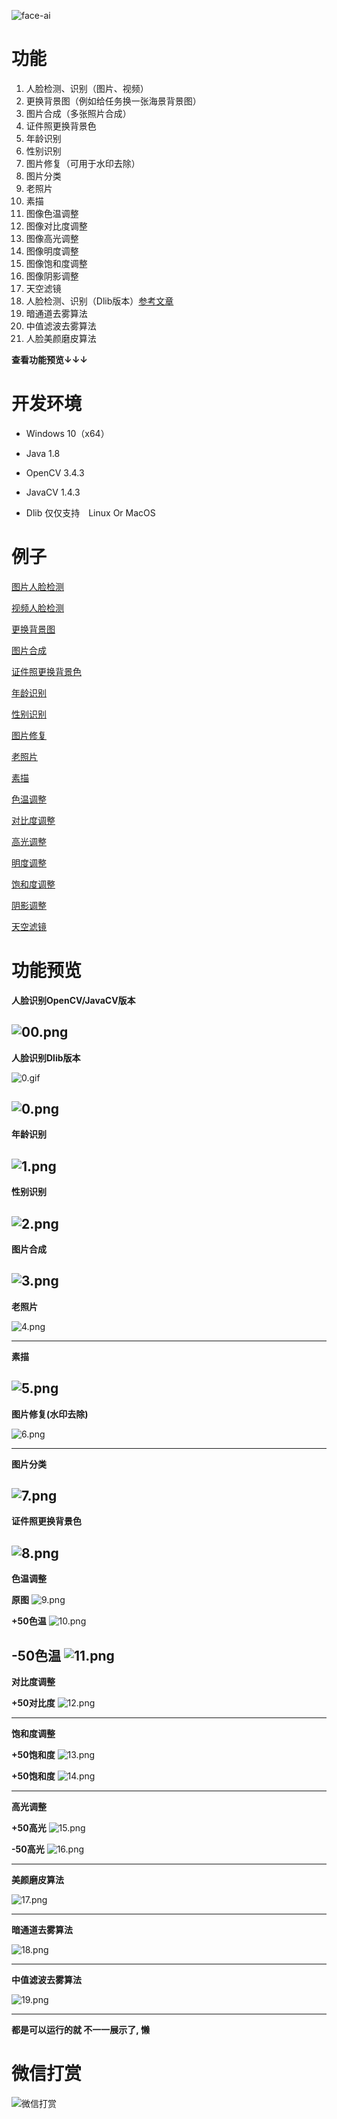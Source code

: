 ![face-ai](https://socialify.git.ci/ZhangLe1993/face-ai/image?description=1&forks=1&issues=1&language=1&pulls=1&stargazers=1&theme=Light)
# 功能 #

1. 人脸检测、识别（图片、视频）
2. 更换背景图（例如给任务换一张海景背景图）
3. 图片合成（多张照片合成）
4. 证件照更换背景色
5. 年龄识别
6. 性别识别
7. 图片修复（可用于水印去除）
8. 图片分类
9. 老照片
10. 素描
11. 图像色温调整
12. 图像对比度调整
13. 图像高光调整
14. 图像明度调整
15. 图像饱和度调整
16. 图像阴影调整
17. 天空滤镜
18. 人脸检测、识别（Dlib版本）[参考文章](https://yinyue.blog.csdn.net/article/details/123444397)
19. 暗通道去雾算法
20. 中值滤波去雾算法
21. 人脸美颜磨皮算法


**查看功能预览↓↓↓**

# 开发环境 #

- Windows 10（x64）
- Java 1.8
- OpenCV 3.4.3
- JavaCV 1.4.3

- Dlib 仅仅支持　Linux Or MacOS

# 例子 #

[图片人脸检测](src/main/java/com/biubiu/example/FaceDetect.java)

[视频人脸检测](src/main/java/com/biubiu/example/VideoDetect.java)

[更换背景图](src/main/java/com/biubiu/example/ReplaceImageBackgroundImage.java)

[图片合成](src/main/java/com/biubiu/example/ImageSynthesis.java)

[证件照更换背景色](src/main/java/com/biubiu/example/ReplaceImageBackgroundColor.java)

[年龄识别](src/main/java/com/biubiu/example/ImageAgeDetect.java)

[性别识别](src/main/java/com/biubiu/example/ImageGenderDetect.java)

[图片修复](src/main/java/com/biubiu/example/ImageRepair.java)

[老照片](src/main/java/com/biubiu/example/ImageToOld.java)

[素描](src/main/java/com/biubiu/example/ImageSketch.java)

[色温调整](src/main/java/com/biubiu/example/ImageColorTemperature.java)

[对比度调整](src/main/java/com/biubiu/example/ImageContrast.java)

[高光调整](src/main/java/com/biubiu/example/ImageHighLight.java)

[明度调整](src/main/java/com/biubiu/example/ImageLightness.java)

[饱和度调整](src/main/java/com/biubiu/example/ImageSaturate.java)

[阴影调整](src/main/java/com/biubiu/example/ImageShadow.java)

[天空滤镜](src/main/java/com/biubiu/example/Sky.java)

# 功能预览 #

**人脸识别OpenCV/JavaCV版本**

![00.png](doc/opencv_face.png)
----------


**人脸识别Dlib版本**

![0.gif](doc/cut.gif)

![0.png](doc/dlib_show.png)
----------

**年龄识别**

![1.png](doc/age.png)
----------

**性别识别**

![2.png](doc/xingbie.png)
----------

**图片合成**

![3.png](doc/hecheng.png)
----------

**老照片**

![4.png](doc/laozhaopian.png)

----------

**素描**

![5.png](doc/sumiao.png)
----------

**图片修复(水印去除)**

![6.png](doc/repair.png)

----------

**图片分类**

![7.png](doc/fenlei.png)
----------

**证件照更换背景色**

![8.png](doc/replace-background-color.png)
----------

**色温调整**

****原图****
![9.png](doc/colorOrigin.jpg)

****+50色温****
![10.png](doc/addColorTem.png)

****-50色温****
![11.png](doc/subColorTem.png)
----------

**对比度调整**

****+50对比度****
![12.png](doc/colorCon.png)

----------

**饱和度调整**

****+50饱和度****
![13.png](doc/colorSng.png)

****+50饱和度****
![14.png](doc/colorSng2.png)

----------

**高光调整**

****+50高光****
![15.png](doc/addHightLi.png)

****-50高光****
![16.png](doc/subHightLig.png)

----------

**美颜磨皮算法**

![17.png](doc/meiyanmopi.png)

----------

**暗通道去雾算法**

![18.png](doc/antoudao.png)

----------

**中值滤波去雾算法**

![19.png](doc/zhongzhi.png)

----------


**都是可以运行的就 不一一展示了, 懒**

# 微信打赏

![微信打赏](doc/weixin-pay.jpg)
